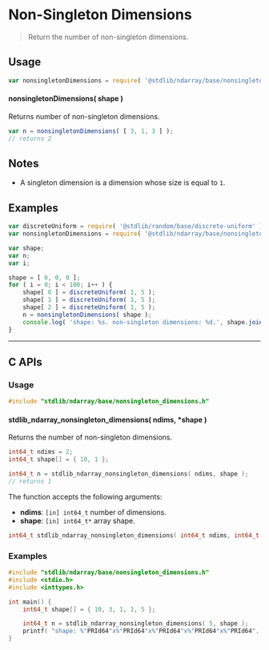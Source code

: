 <!--

@license Apache-2.0

Copyright (c) 2020 The Stdlib Authors.

Licensed under the Apache License, Version 2.0 (the "License");
you may not use this file except in compliance with the License.
You may obtain a copy of the License at

   http://www.apache.org/licenses/LICENSE-2.0

Unless required by applicable law or agreed to in writing, software
distributed under the License is distributed on an "AS IS" BASIS,
WITHOUT WARRANTIES OR CONDITIONS OF ANY KIND, either express or implied.
See the License for the specific language governing permissions and
limitations under the License.

-->

# Non-Singleton Dimensions

> Return the number of non-singleton dimensions.

<!-- Section to include introductory text. Make sure to keep an empty line after the intro `section` element and another before the `/section` close. -->

<section class="intro">

</section>

<!-- /.intro -->

<!-- Package usage documentation. -->

<section class="usage">

## Usage

```javascript
var nonsingletonDimensions = require( '@stdlib/ndarray/base/nonsingleton-dimensions' );
```

#### nonsingletonDimensions( shape )

Returns number of non-singleton dimensions.

```javascript
var n = nonsingletonDimensions( [ 3, 1, 3 ] );
// returns 2
```

</section>

<!-- /.usage -->

<!-- Package usage notes. Make sure to keep an empty line after the `section` element and another before the `/section` close. -->

<section class="notes">

## Notes

-   A singleton dimension is a dimension whose size is equal to `1`.

</section>

<!-- /.notes -->

<!-- Package usage examples. -->

<section class="examples">

## Examples

<!-- eslint no-undef: "error" -->

```javascript
var discreteUniform = require( '@stdlib/random/base/discrete-uniform' );
var nonsingletonDimensions = require( '@stdlib/ndarray/base/nonsingleton-dimensions' );

var shape;
var n;
var i;

shape = [ 0, 0, 0 ];
for ( i = 0; i < 100; i++ ) {
    shape[ 0 ] = discreteUniform( 1, 5 );
    shape[ 1 ] = discreteUniform( 1, 5 );
    shape[ 2 ] = discreteUniform( 1, 5 );
    n = nonsingletonDimensions( shape );
    console.log( 'shape: %s. non-singleton dimensions: %d.', shape.join( 'x' ), n );
}
```

</section>

<!-- /.examples -->

<!-- C interface documentation. -->

* * *

<section class="c">

## C APIs

<!-- Section to include introductory text. Make sure to keep an empty line after the intro `section` element and another before the `/section` close. -->

<section class="intro">

</section>

<!-- /.intro -->

<!-- C usage documentation. -->

<section class="usage">

### Usage

```c
#include "stdlib/ndarray/base/nonsingleton_dimensions.h"
```

#### stdlib_ndarray_nonsingleton_dimensions( ndims, \*shape )

Returns the number of non-singleton dimensions.

```c
int64_t ndims = 2;
int64_t shape[] = { 10, 1 };

int64_t n = stdlib_ndarray_nonsingleton_dimensions( ndims, shape );
// returns 1
```

The function accepts the following arguments:

-   **ndims**: `[in] int64_t` number of dimensions.
-   **shape**: `[in] int64_t*` array shape.

```c
int64_t stdlib_ndarray_nonsingleton_dimensions( int64_t ndims, int64_t *shape );
```

</section>

<!-- /.usage -->

<!-- C API usage notes. Make sure to keep an empty line after the `section` element and another before the `/section` close. -->

<section class="notes">

</section>

<!-- /.notes -->

<!-- C API usage examples. -->

<section class="examples">

### Examples

```c
#include "stdlib/ndarray/base/nonsingleton_dimensions.h"
#include <stdio.h>
#include <inttypes.h>

int main() {
    int64_t shape[] = { 10, 3, 1, 1, 5 };

    int64_t n = stdlib_ndarray_nonsingleton_dimensions( 5, shape );
    printf( "shape: %"PRId64"x%"PRId64"x%"PRId64"x%"PRId64"x%"PRId64". non-singleton dimensions: %"PRId64"\n", shape[ 0 ], shape[ 1 ], shape[ 2 ], shape[ 3 ], shape[ 4 ], n );
}
```

</section>

<!-- /.examples -->

</section>

<!-- /.c -->

<!-- Section to include cited references. If references are included, add a horizontal rule *before* the section. Make sure to keep an empty line after the `section` element and another before the `/section` close. -->

<section class="references">

</section>

<!-- /.references -->

<!-- Section for all links. Make sure to keep an empty line after the `section` element and another before the `/section` close. -->

<section class="links">

</section>

<!-- /.links -->
